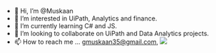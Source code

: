 - 👋 Hi, I’m @Muskaan
- 👀 I’m interested in UiPath, Analytics and finance.
- 🌱 I’m currently learning C# and JS.
- 💞️ I’m looking to collaborate on UiPath and Data Analytics projects.
- 📫 How to reach me ... gmuskaan35@gmail.com, [<image src = "images/linkedin.svg">](https://www.linkedin.com/in/muskaan-gupta10/ "Muskaan Gupta LinkedIn Profile") 


<!---
Muskaan35/Muskaan35 is a ✨ special ✨ repository because its `README.md` (this file) appears on your GitHub profile.
You can click the Preview link to take a look at your changes.
--->
